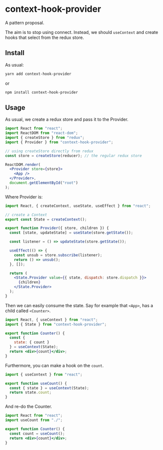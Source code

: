 # context-hook-provider

A pattern proposal.

The aim is to stop using connect. Instead, we should `useContext` and create hooks that select from the redux store.

## Install

As usual:

```bash
yarn add context-hook-provider
```

or

```bash
npm install context-hook-provider
```

## Usage

As usual, we create a redux store and pass it to the Provider.

```jsx
import React from "react";
import ReactDOM from "react-dom";
import { createStore } from "redux";
import { Provider } from "context-hook-provider";

// using createStore directly from redux
const store = createStore(reducer); // the regular redux store

ReactDOM.render(
  <Provider store={store}>
    <App />
  </Provider>,
  document.getElementById("root")
);
```

Where Provider is:

```jsx
import React, { createContext, useState, useEffect } from "react";

// create a Context
export const State = createContext();

export function Provider({ store, children }) {
  const [state, updateState] = useState(store.getState());

  const listener = () => updateState(store.getState());

  useEffect(() => {
    const unsub = store.subscribe(listener);
    return () => unsub();
  }, []);

  return (
    <State.Provider value={{ state, dispatch: store.dispatch }}>
      {children}
    </State.Provider>
  );
}
```

Then we can easily consume the state. Say for example that `<App>`, has a child called `<Counter>`.

```jsx
import React, { useContext } from "react";
import { State } from "context-hook-provider";

export function Counter() {
  const {
    state: { count }
  } = useContext(State);
  return <div>{count}</div>;
}
```

Furthermore, you can make a hook on the `count`.

```jsx
import { useContext } from "react";

export function useCount() {
  const { state } = useContext(State);
  return state.count;
}
```

And re-do the Counter.

```jsx
import React from "react";
import useCount from "./";

export function Counter() {
  const count = useCount();
  return <div>{count}</div>;
}
```
